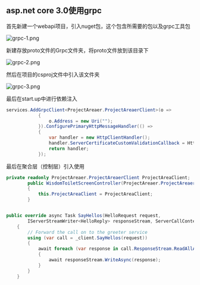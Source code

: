 ## asp.net core 3.0使用grpc

首先新建一个webapi项目，引入nuget包，这个包含所需要的包以及grpc工具包

![grpc-1.png](https://ws1.sinaimg.cn/large/0072fULUgy1g95vt1tnakj311o0f2tai.jpg)

新建存放proto文件的Grpc文件夹，将proto文件放到该目录下

![grpc-2.png](https://ws1.sinaimg.cn/large/0072fULUgy1g95vv5dy5zj30dt067aa2.jpg)

然后在项目的csproj文件中引入该文件夹

![grpc-3.png](https://ws1.sinaimg.cn/large/0072fULUgy1g95vwd1e77j30lo04jglp.jpg)

最后在start.up中进行依赖注入

```c#
services.AddGrpcClient<ProjectAreaer.ProjectAreaerClient>(o =>
            {
                o.Address = new Uri("");
            }).ConfigurePrimaryHttpMessageHandler(() =>
            {
                var handler = new HttpClientHandler();
                handler.ServerCertificateCustomValidationCallback = HttpClientHandler.DangerousAcceptAnyServerCertificateValidator;
                return handler;
            });
```

最后在聚合层（控制层）引入使用

```c#
private readonly ProjectAreaer.ProjectAreaerClient ProjectAreaClient;
        public WisdomToiletScreenController(ProjectAreaer.ProjectAreaerClient ProjectAreaClient)
        {
            this.ProjectAreaClient = ProjectAreaClient;
        }


public override async Task SayHellos(HelloRequest request,
        IServerStreamWriter<HelloReply> responseStream, ServerCallContext context)
    {
        // Forward the call on to the greeter service
        using (var call = _client.SayHellos(request))
        {
            await foreach (var response in call.ResponseStream.ReadAllAsync())
            {
                await responseStream.WriteAsync(response);
            }
        }
    }
```

